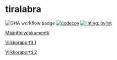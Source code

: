 # tiralabra

![GHA workflow badge](https://github.com/hartonenolli/ohtu_miniprojekti/workflows/CI/badge.svg)
[![codecov](https://codecov.io/gh/katajak/tiralabra/branch/main/graph/badge.svg?token=RA4XTDM68I)](https://codecov.io/gh/katajak/tiralabra)
[![linting: pylint](https://img.shields.io/badge/linting-pylint-yellowgreen)](https://github.com/PyCQA/pylint)

[Määrittelydokumentti](https://github.com/katajak/tiralabra/blob/main/dokumentaatio/maarittelydokumentti.md)

[Viikkoraportti 1](https://github.com/katajak/tiralabra/blob/main/dokumentaatio/viikkoraportit/viikkoraportti1.md)

[Viikkoraportti 2](https://github.com/katajak/tiralabra/blob/main/dokumentaatio/viikkoraportit/viikkoraportti2.md)
